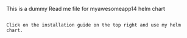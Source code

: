 This is a dummy Read me file for myawesomeapp14 helm chart

~~~~~~~~~~

Click on the installation guide on the top right and use my helm chart.
